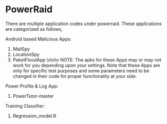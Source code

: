 # PowerRaid
There are multiple application codes under powerraid.
These applications are categorized as follows,

Android based Malicious Apps:
1. MailSpy
2. LocationSpy
3. PaketFloodApp
\n\n\n
NOTE: The apks for these Apps may or may not work for you depending upon your settings. Note that these Apps are only for specific test purposes and some parameters need to be changed in their code for proper functionality at your side.

Power Profile & Log App:
1. PowerTutor-master

Training Classifier:
1. Regression_model.R


